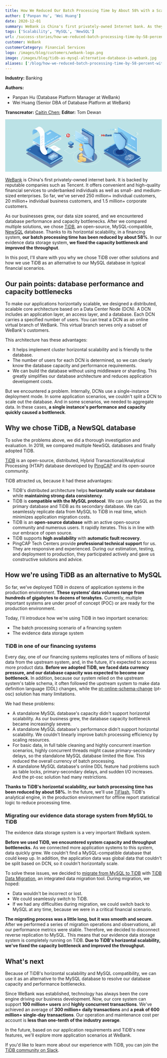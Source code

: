 ```yaml
---
title: How We Reduced Our Batch Processing Time by About 58% with a Scale-Out MySQL Alternative
author: ['Panpan Hu', 'Wei Huang']
date: 2020-12-01
summary: WeBank is China's first privately-owned Internet bank. As they grew, they encountered database performance and capacity bottlenecks. By using TiDB, a scale-out MySQL alternative, they reduced their batch processing time by ~58%.
tags: ['Scalability', 'MySQL', 'NewSQL']
url: /success-stories/how-we-reduced-batch-processing-time-by-58-percent-with-a-scale-out-mysql-alternative/
customer: WeBank
customerCategory: Financial Services
logo: /images/blog/customers/webank-logo.png
image: /images/blog/tidb-as-mysql-alternative-database-in-webank.jpg
aliases: ['/blog/how-we-reduced-batch-processing-time-by-58-percent-with-a-scale-out-mysql-alternative/']
---
```


**Industry:** Banking

**Authors:**

* Panpan Hu (Database Platform Manager at WeBank)
* Wei Huang (Senior DBA of Database Platform at WeBank)

**Transcreator:** [Caitin Chen](https://github.com/CaitinChen); **Editor:** Tom Dewan

![TiDB as MySQL alternative database helps WeBank achieve horizontal scaling](media/tidb-as-mysql-alternative-database-in-webank.jpg)

[WeBank](https://en.wikipedia.org/wiki/WeBank_(China)) is China's first privately-owned internet bank. It is backed by reputable companies such as Tencent. It offers convenient and high-quality financial services to underbanked individuals as well as small- and medium-sized enterprises. So far, we've served 250 million+ individual customers, 20 million+ individual business customers, and 1.5 million+ corporate customers.

As our businesses grew, our data size soared, and we encountered database performance and capacity bottlenecks. After we compared multiple solutions, we chose [TiDB](https://docs.pingcap.com/tidb/stable/overview), an open-source, MySQL-compatible, [NewSQL](https://en.wikipedia.org/wiki/NewSQL) database. Thanks to its horizontal scalability, in a financing system, **our batch processing time has been reduced by about 58%**. In our evidence data storage system, **we fixed the capacity bottleneck and improved the throughput**.

In this post, I'll share with you why we chose TiDB over other solutions and how we use TiDB as an alternative to our MySQL database in typical financial scenarios.

## Our pain points: database performance and capacity bottlenecks

To make our applications horizontally scalable, we designed a distributed, scalable core architecture based on a Data Center Node (DCN). A DCN includes an application layer, an access layer, and a database. Each DCN carries a specified number of users. You can treat a DCN as an online virtual branch of WeBank. This virtual branch serves only a subset of WeBank's customers.

This architecture has these advantages:

* It helps implement cluster horizontal scalability and is friendly to the database.
* The number of users for each DCN is determined, so we can clearly know the database capacity and performance requirements.
* We can build the database without using middleware or sharding. This greatly simplifies our database architecture and reduces application development costs.

But we encountered a problem. Internally, DCNs use a single-instance deployment mode. In some application scenarios, we couldn't split a DCN to scale out the database. And in some scenarios, we needed to aggregate data. In these cases, **a single instance's performance and capacity quickly caused a bottleneck**.

## Why we chose TiDB, a NewSQL database

To solve the problems above, we did a thorough investigation and evaluation. In 2018, we compared multiple NewSQL databases and finally adopted TiDB.

[TiDB](https://github.com/pingcap/tidb) is an open-source, distributed, Hybrid Transactional/Analytical Processing (HTAP) database developed by [PingCAP](https://pingcap.com/) and its open-source community.

TiDB attracted us, because it had these advantages:

* TiDB's distributed architecture helps **horizontally scale our database** while **maintaining strong data consistency**.
* TiDB is **compatible with the MySQL protocol**. We can use MySQL as the primary database and TiDB as its secondary database. We can seamlessly replicate data from MySQL to TiDB in real time, which minimizes application migration costs.
* TiDB is an **open-source database** with an active open-source community and numerous users. It rapidly iterates. This is in line with our embrace of open source.
* TiDB supports **high availability** with **automatic fault recovery**.
* PingCAP Tech Centers provide **professional technical support** for us. They are responsive and experienced. During our estimation, testing, and deployment to production, they participated actively and gave us constructive solutions and advice.

## How we're using TiDB as an alternative to MySQL

So far, we've deployed TiDB in dozens of application systems in the production environment. **These systems‘ data volumes range from hundreds of gigabytes to dozens of terabytes.** Currently, multiple important systems are under proof of concept (POC) or are ready  for the production environment.

Today, I'll introduce how we're using TiDB in two important scenarios:

* The batch processing scenario of a financing system
* The evidence data storage system

### TiDB in one of our financing systems

Every day, one of our financing systems replicates tens of millions of basic data from the upstream system, and, in the future, it's expected to access more product data. **Before we adopted TiDB, we faced data currency pressure, and our database capacity was expected to become our bottleneck.** In addition, because our system relied on the upstream system's table schema, it often followed the upstream system to make data definition language (DDL) changes, while the [pt-online-schema-change](https://www.percona.com/doc/percona-toolkit/LATEST/pt-online-schema-change.html) (pt-osc) solution has many limitations.

We had these problems:

* A standalone MySQL database's capacity didn't support horizontal scalability. As our business grew, the database capacity bottleneck became increasingly severe.
* A standalone MySQL database's performance didn't support horizontal scalability. We couldn't linearly improve batch processing efficiency by scaling resources.
* For basic data, in full table cleaning and highly concurrent insertion scenarios, highly concurrent threads might cause primary-secondary delays, so the standalone MySQL database limited the flow. This reduced the overall currency of batch processing.
* A standalone MySQL database's online DDL feature had problems such as table locks, primary-secondary delays, and sudden I/O increases. And the pt-osc solution had many restrictions.

**Thanks to TiDB's horizontal scalability, our batch processing time has been reduced by about 58%.** In the future, we'll use [TiFlash](https://docs.pingcap.com/tidb/stable/tiflash-overview), TiDB's analytical engine, in the production environment for offline report statistical logic to reduce processing time.

### Migrating our evidence data storage system from MySQL to TiDB

The evidence data storage system is a very important WeBank system.

**Before we used TiDB, we encountered system capacity and throughput bottlenecks.** As we connected more application systems to this system, data quickly grew. We couldn't find a MySQL-compatible database that could keep up. In addition, the application data was global data that couldn't be split based on DCN, so it couldn't horizontally scale.

To solve these issues, we decided to [migrate from MySQL to TiDB](https://pingcap.com/blog/dm-2.0-ga-secure-easy-highly-available-data-migration#webank) with [TiDB Data Migration](https://docs.pingcap.com/tidb-data-migration/stable/), an integrated data migration tool. During migration, we hoped:

* Data wouldn't be incorrect or lost.
* We could seamlessly switch to TiDB.
* If we had any difficulties during migration, we could switch back to MySQL at any time, because we were in a critical financial scenario.

**The migrating process was a little long, but it was smooth and secure.** After we performed a series of migration operations and observations, all our performance metrics were stable. Therefore, we decided to disconnect reverse replication to MySQL. This means that our evidence data storage system is completely running on TiDB. **Due to TiDB's horizontal scalability, we've fixed the capacity bottleneck and improved the throughput.**

## What's next

Because of TiDB's horizontal scalability and MySQL compatibility, we can use it as an alternative to the MySQL database to resolve our database capacity and performance bottlenecks.

Since WeBank was established, technology has always been the core engine driving our business development. Now, our core system can support **100 million+ users** and **highly concurrent transactions**. We've achieved an average of **300 million+ daily transactions** and **a peak of 600 million+ single-day transactions**. Our operation and maintenance cost per account is **less than one-tenth of the industry average**.

In the future, based on our application requirements and TiDB's new features, we'll explore more application scenarios at WeBank.

If you'd like to learn more about our experience with TiDB, you can join the [TiDB community on Slack](https://slack.tidb.io/invite?team=tidb-community&channel=everyone&ref=pingcap-blog).
